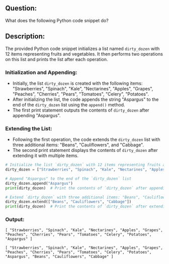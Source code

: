 ## Question:
What does the following Python code snippet do?

## Description:
The provided Python code snippet initializes a list named `dirty_dozen` with 12 items representing fruits and vegetables. It then performs two operations on this list and prints the list after each operation.

### Initialization and Appending:
- Initially, the list `dirty_dozen` is created with the following items: "Strawberries", "Spinach", "Kale", "Nectarines", "Apples", "Grapes", "Peaches", "Cherries", "Pears", "Tomatoes", "Celery", "Potatoes".
- After initializing the list, the code appends the string "Aspargus" to the end of the `dirty_dozen` list using the `append()` method.
- The first print statement outputs the contents of `dirty_dozen` after appending "Aspargus".

### Extending the List:
- Following the first operation, the code extends the `dirty_dozen` list with three additional items: "Beans", "Cauliflowers", and "Cabbage".
- The second print statement displays the contents of `dirty_dozen` after extending it with multiple items.


```python
# Initialize the list `dirty_dozen` with 12 items representing fruits and vegetables
dirty_dozen = ["Strawberries", "Spinach", "Kale", "Nectarines", "Apples", "Grapes", "Peaches", "Cherries", "Pears", "Tomatoes", "Celery", "Potatoes"]

# Append "Aspargus" to the end of the `dirty_dozen` list
dirty_dozen.append("Aspargus")
print(dirty_dozen)  # Print the contents of `dirty_dozen` after appending "Aspargus"

# Extend `dirty_dozen` with three additional items: "Beans", "Cauliflowers", "Cabbage"
dirty_dozen.extend(["Beans", "Cauliflowers", "Cabbage"])
print(dirty_dozen)  # Print the contents of `dirty_dozen` after extending with multiple items
```
### Output:
```
[ "Strawberries", "Spinach", "Kale", "Nectarines", "Apples", "Grapes", "Peaches", "Cherries", "Pears", "Tomatoes", "Celery", "Potatoes", "Aspargus" ]

[ "Strawberries", "Spinach", "Kale", "Nectarines", "Apples", "Grapes", "Peaches", "Cherries", "Pears", "Tomatoes", "Celery", "Potatoes", "Aspargus", "Beans", "Cauliflowers", "Cabbage" ]

```
